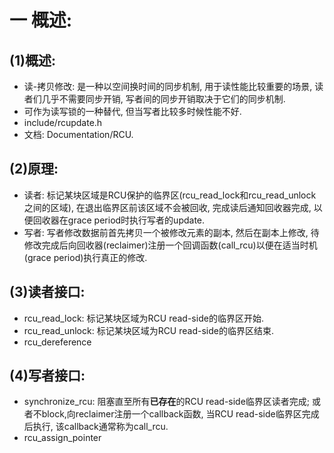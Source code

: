 # 一 概述:
## (1)概述:
- 读-拷贝修改: 是一种以空间换时间的同步机制, 用于读性能比较重要的场景, 读者们几乎不需要同步开销, 写者间的同步开销取决于它们的同步机制.
- 可作为读写锁的一种替代, 但当写者比较多时候性能不好.
- include/rcupdate.h
- 文档: Documentation/RCU.

## (2)原理:
- 读者: 标记某块区域是RCU保护的临界区(rcu_read_lock和rcu_read_unlock之间的区域), 在退出临界区前该区域不会被回收, 完成读后通知回收器完成, 以便回收器在grace period时执行写者的update.
- 写者: 写者修改数据前首先拷贝一个被修改元素的副本, 然后在副本上修改, 待修改完成后向回收器(reclaimer)注册一个回调函数(call_rcu)以便在适当时机(grace period)执行真正的修改.

## (3)读者接口:
- rcu_read_lock: 标记某块区域为RCU read-side的临界区开始.
- rcu_read_unlock: 标记某块区域为RCU read-side的临界区结束.
- rcu_dereference

## (4)写者接口:
- synchronize_rcu: 阻塞直至所有**已存在**的RCU read-side临界区读者完成; 或者不block,向reclaimer注册一个callback函数, 当RCU read-side临界区完成后执行, 该callback通常称为call_rcu.
- rcu_assign_pointer
